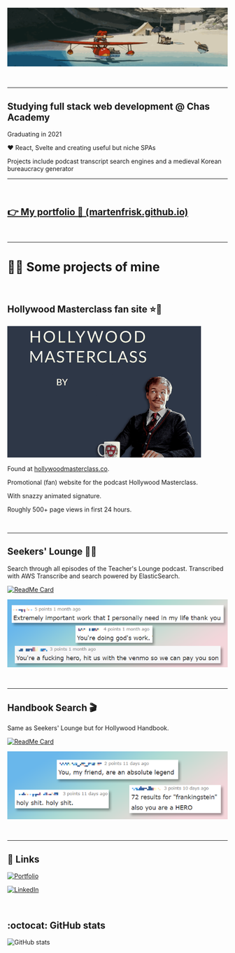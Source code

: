 ![Porco Rosso](https://github.com/martenfrisk/martenfrisk/blob/master/porcoloop4.gif)


&nbsp;

___

## Studying full stack web development @ Chas Academy

Graduating in 2021

❤ React, Svelte and creating useful but niche SPAs

Projects include podcast transcript search engines and a medieval Korean bureaucracy generator

___
&nbsp;

## [👉 My portfolio 💼 (martenfrisk.github.io)](https://martenfrisk.github.io/)

&nbsp;

___

# 👨‍💻 Some projects of mine

&nbsp;

## Hollywood Masterclass fan site ⭐🌃

![Hollywood Masterclass animated signature](https://github.com/martenfrisk/martenfrisk/blob/master/masterclass-small.gif)

Found at [hollywoodmasterclass.co](http://www.hollywoodmasterclass.co).

Promotional (fan) website for the podcast Hollywood Masterclass. 

With snazzy animated signature.

Roughly 500+ page views in first 24 hours. 

&nbsp;

---

##  Seekers' Lounge 👩‍🏫

Search through all episodes of the Teacher's Lounge podcast. Transcribed with AWS Transcribe and search powered by ElasticSearch. 

[![ReadMe Card](https://github-readme-stats.vercel.app/api/pin/?username=martenfrisk&repo=seekerslounge&theme=cobalt)](https://github.com/martenfrisk/seekerslounge)

![Seekers' Lounge reactions](https://github.com/martenfrisk/martenfrisk/blob/master/seekers-comments.png)

&nbsp;

---

##  Handbook Search 🎬

Same as Seekers' Lounge but for Hollywood Handbook. 

[![ReadMe Card](https://github-readme-stats.vercel.app/api/pin/?username=martenfrisk&repo=handbooksearch&theme=cobalt)](https://github.com/martenfrisk/handbooksearch)

![Handbook Search reactions](https://github.com/martenfrisk/martenfrisk/blob/master/handbooksearch-comments.png)

&nbsp;

---

## :link: Links 

[![Portfolio](https://img.shields.io/badge/Portfolio-💼-9cf?style=for-the-badge)](https://martenfrisk.github.io/)

[![LinkedIn](https://img.shields.io/badge/--linkedin?label=LinkedIn&color=9cf&logo=LinkedIn&style=for-the-badge)](https://www.linkedin.com/in/martenfrisk/)

&nbsp;


## :octocat: GitHub stats

![GitHub stats](https://github-readme-stats.vercel.app/api/?username=martenfrisk&show_icons=true&theme=cobalt)

